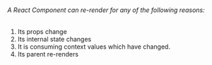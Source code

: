 ###### A React Component can re-render for any of the following reasons:
1. Its props change
2. Its internal state changes
3. It is consuming context values which have changed.
4. Its parent re-renders


